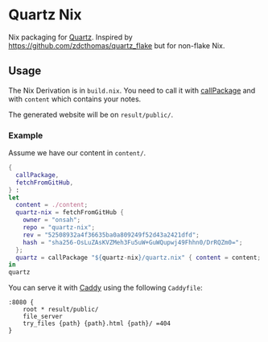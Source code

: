 # Quartz Nix

Nix packaging for [Quartz](https://quartz.jzhao.xyz/). Inspired by https://github.com/zdcthomas/quartz_flake but for non-flake Nix.

## Usage

The Nix Derivation is in `build.nix`. You need to call it with [callPackage](https://nix.dev/tutorials/callpackage.html) and with `content` which contains your notes.

The generated website will be on `result/public/`.

### Example
Assume we have our content in `content/`.

```nix
{
  callPackage,
  fetchFromGitHub,
} :
let
  content = ./content;
  quartz-nix = fetchFromGitHub {
    owner = "onsah";
    repo = "quartz-nix";
    rev = "52508932a4f36635ba0a809249f52d43a2421dfd";
    hash = "sha256-OsLuZAsKVZMeh3Fu5uW+GuWQupwj49Fhhn0/DrRQZm0=";
  };
  quartz = callPackage "${quartz-nix}/quartz.nix" { content = content; };
in
quartz
```

You can serve it with [Caddy](https://caddyserver.com/) using the following `Caddyfile`:
```
:8080 {
    root * result/public/
    file_server
    try_files {path} {path}.html {path}/ =404
}
```

